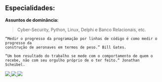 ## Especialidades:


**Assuntos de dominância:**
> Cyber-Security, Python, Linux, Delphi e Banco Relacionais, etc.


```
“Medir o progresso da programação por linhas de código é como medir o progresso da 
construção de aeronaves em termos de peso.” Bill Gates.

“Um bom resultado do trabalho se mede com o comportamento de quem o recebe, não com seu orgulho próprio de o ter feito.“ Jonathan Scheibel.
```



<p align="left">
  <a href="https://t.me/jonathansmorais" alt="Telegram">
    <img src="https://img.shields.io/badge/-Telegram-1C1C1C?style=for-the-badge&logo=Telegram&logoColor=00FFFF&link=https://t.me/jonathan_mssm"/>
  </a>
  
  <a href="https://www.linkedin.com/in/jonathansmorais" alt="Linkedin">
    <img src="https://img.shields.io/badge/-Linkedin-1C1C1C?style=for-the-badge&logo=Linkedin&logoColor=00FFFF&link=https://www.linkedin.com/in/jonathan-scheibel"/>
  </a>
  
  <a href="https://jonathanscheibel.github.io/" alt="Blog">
    <img src="https://img.shields.io/badge/-Blog-1C1C1C?style=for-the-badge&logo=Github&logoColor=00FFFF&link=https://jonathanscheibel.github.io/"/>
  </a>
</p>  
